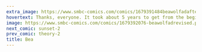 ```yaml
---
extra_image: https://www.smbc-comics.com/comics/1679391484beawolfadafter.png
hovertext: Thanks, everyone. It took about 5 years to get from the beginning to here. It's as a good of a thing as I can write, and I hope you enjoy it.
image: https://www.smbc-comics.com/comics/1679392076-beawolfadrevised.png
next_comic: sunset-2
prev_comic: theory-2
title: Bea
---
```


